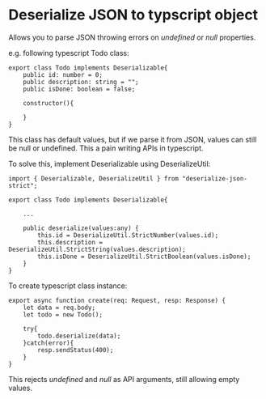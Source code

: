 # Deserialize JSON to typscript object

Allows you to parse JSON throwing errors on *undefined* or *null* properties.

e.g. following typescript Todo class:

    export class Todo implements Deserializable{
        public id: number = 0;
        public description: string = "";
        public isDone: boolean = false;
    
        constructor(){
    
        }
    }
    
This class has default values, but if we parse it from JSON, values can still be null or undefined.
This a pain writing APIs in typescript.

To solve this, implement Deserializable using DeserializeUtil:

    import { Deserializable, DeserializeUtil } from "deserialize-json-strict";
    
    export class Todo implements Deserializable{
    
        ...
    
        public deserialize(values:any) {
            this.id = DeserializeUtil.StrictNumber(values.id);
            this.description = DeserializeUtil.StrictString(values.description);
            this.isDone = DeserializeUtil.StrictBoolean(values.isDone);
        }
    }

To create typescript class instance:

    export async function create(req: Request, resp: Response) {
        let data = req.body;
        let todo = new Todo();
    
        try{
            todo.deserialize(data);
        }catch(error){
            resp.sendStatus(400);
        }
    }
        
 This rejects *undefined* and *null* as API arguments, still allowing empty values.
